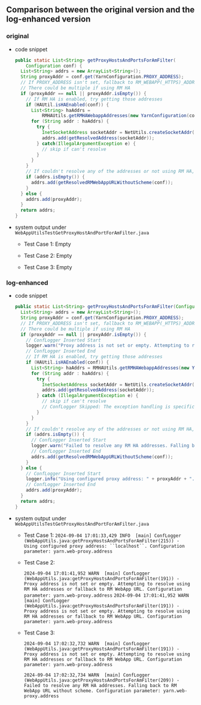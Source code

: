 ## Comparison between the original version and the log-enhanced version

### **original**

- code snippet

    ```java
    public static List<String> getProxyHostsAndPortsForAmFilter(
        Configuration conf) {
      List<String> addrs = new ArrayList<String>();
      String proxyAddr = conf.get(YarnConfiguration.PROXY_ADDRESS);
      // If PROXY_ADDRESS isn't set, fallback to RM_WEBAPP(_HTTPS)_ADDRESS
      // There could be multiple if using RM HA
      if (proxyAddr == null || proxyAddr.isEmpty()) {
        // If RM HA is enabled, try getting those addresses
        if (HAUtil.isHAEnabled(conf)) {
          List<String> haAddrs =
              RMHAUtils.getRMHAWebappAddresses(new YarnConfiguration(conf));
          for (String addr : haAddrs) {
            try {
              InetSocketAddress socketAddr = NetUtils.createSocketAddr(addr);
              addrs.add(getResolvedAddress(socketAddr));
            } catch(IllegalArgumentException e) {
              // skip if can't resolve
            }
          }
        }
        // If couldn't resolve any of the addresses or not using RM HA, fallback
        if (addrs.isEmpty()) {
          addrs.add(getResolvedRMWebAppURLWithoutScheme(conf));
        }
      } else {
        addrs.add(proxyAddr);
      }
      return addrs;
    }
    ```
    
- system output under ` WebAppUtilsTestGetProxyHostAndPortForAmFilter.java`
  - Test Case 1: Empty
  
  - Test Case 2: Empty
  
  - Test Case 3: Empty
  
    
    
    



### log-enhanced

- code snippet

    ```java
    public static List<String> getProxyHostsAndPortsForAmFilter(Configuration conf) {
      List<String> addrs = new ArrayList<String>();
      String proxyAddr = conf.get(YarnConfiguration.PROXY_ADDRESS);
      // If PROXY_ADDRESS isn't set, fallback to RM_WEBAPP(_HTTPS)_ADDRESS
      // There could be multiple if using RM HA
      if (proxyAddr == null || proxyAddr.isEmpty()) {
        // ConfLogger Inserted Start
        logger.warn("Proxy address is not set or empty. Attempting to resolve using RM HA addresses or fallback to RM WebApp URL. Configuration parameter: " + YarnConfiguration.PROXY_ADDRESS);
        // ConfLogger Inserted End
        // If RM HA is enabled, try getting those addresses
        if (HAUtil.isHAEnabled(conf)) {
          List<String> haAddrs = RMHAUtils.getRMHAWebappAddresses(new YarnConfiguration(conf));
          for (String addr : haAddrs) {
            try {
              InetSocketAddress socketAddr = NetUtils.createSocketAddr(addr);
              addrs.add(getResolvedAddress(socketAddr));
            } catch (IllegalArgumentException e) {
              // skip if can't resolve
              // ConfLogger Skipped: The exception handling is specific to address resolution failure, not configuration setting.
            }
          }
        }
        // If couldn't resolve any of the addresses or not using RM HA, fallback
        if (addrs.isEmpty()) {
          // ConfLogger Inserted Start
          logger.warn("Failed to resolve any RM HA addresses. Falling back to RM WebApp URL without scheme. Configuration parameter: " + YarnConfiguration.PROXY_ADDRESS);
          // ConfLogger Inserted End
          addrs.add(getResolvedRMWebAppURLWithoutScheme(conf));
        }
      } else {
        // ConfLogger Inserted Start
        logger.info("Using configured proxy address: " + proxyAddr + ". Configuration parameter: " + YarnConfiguration.PROXY_ADDRESS);
        // ConfLogger Inserted End
        addrs.add(proxyAddr);
      }
      return addrs;
    }
    ```
    
- system output under ` WebAppUtilsTestGetProxyHostAndPortForAmFilter.java`

  - Test Case 1: `2024-09-04 17:01:33,429 INFO  [main] ConfLogger (WebAppUtils.java:getProxyHostsAndPortsForAmFilter(215)) - Using configured proxy address: ``localhost``. Configuration parameter: yarn.web-proxy.address`

  - Test Case 2: 
  
    `2024-09-04 17:01:41,952 WARN  [main] ConfLogger (WebAppUtils.java:getProxyHostsAndPortsForAmFilter(191)) - Proxy address is not set or empty. Attempting to resolve using RM HA addresses or fallback to RM WebApp URL. Configuration parameter: yarn.web-proxy.address`
    `2024-09-04 17:01:41,952 WARN  [main] ConfLogger (WebAppUtils.java:getProxyHostsAndPortsForAmFilter(191)) - Proxy address is not set or empty. Attempting to resolve using RM HA addresses or fallback to RM WebApp URL. Configuration parameter: yarn.web-proxy.address`
  
  - Test Case 3: 
  
    `2024-09-04 17:02:32,732 WARN  [main] ConfLogger (WebAppUtils.java:getProxyHostsAndPortsForAmFilter(191)) - Proxy address is not set or empty. Attempting to resolve using RM HA addresses or fallback to RM WebApp URL. Configuration parameter: yarn.web-proxy.address `
  
    `2024-09-04 17:02:32,734 WARN  [main] ConfLogger (WebAppUtils.java:getProxyHostsAndPortsForAmFilter(209)) - Failed to resolve any RM HA addresses. Falling back to RM WebApp URL without scheme. Configuration parameter: yarn.web-proxy.address`

